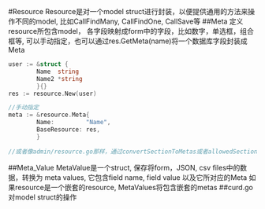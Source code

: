 #Resource
Resource是对一个model struct进行封装，以便提供通用的方法来操作不同的model, 比如CallFindMany, CallFindOne, CallSave等
##Meta
定义resource所包含model， 各字段映射成form中的字段，比如数字，单选框，组合框等, 可以手动指定，也可以通过res.GetMeta(name)将一个数据库字段封装成Meta

```go
user := &struct {
		Name  string
		Name2 *string
		}{}
res := resource.New(user)

//手动指定
meta := &resource.Meta{
		Name:         "Name",
		BaseResource: res,
		}
		
//或者像admin/resource.go那样，通过convertSectionToMetas或者allowedSections, 调用res.GetMeta(name string)自动将数据库的字段转换为Meta
```


##Meta_Value
MetaValue是一个struct, 保存将form，JSON, csv files中的数据，转换为 meta values, 它包含field name, field value 以及它所对应的Meta
如果resource是一个嵌套的resource, MetaValues将包含嵌套的metas
##curd.go 
对model struct的操作

